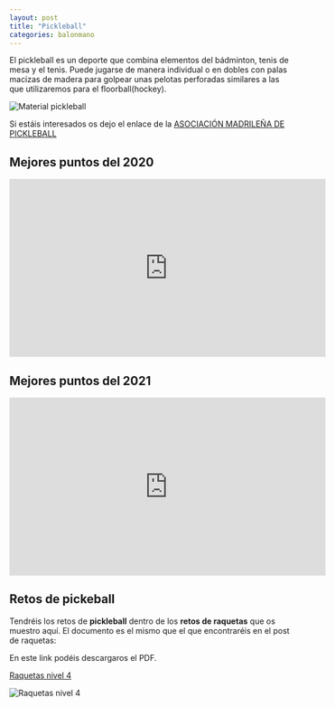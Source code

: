```yaml
---
layout: post
title: "Pickleball"
categories: balonmano
---
```


El pickleball es un deporte que combina elementos del bádminton, tenis de mesa y el tenis. Puede jugarse de manera individual o en dobles con palas macizas de madera para golpear unas pelotas perforadas similares a las que utilizaremos para el floorball(hockey).

![Material pickleball](https://danieledufis.github.io/images/deportesalternativos_pickleball.jpg)

Si estáis interesados os dejo el enlace de la [ASOCIACIÓN MADRILEÑA DE PICKLEBALL](https://pickleballmadrid.es/)

## Mejores puntos del 2020

<iframe width="560" height="315" src="https://www.youtube.com/embed/0EWkV4TWmpc" title="YouTube video player" frameborder="0" allow="accelerometer; autoplay; clipboard-write; encrypted-media; gyroscope; picture-in-picture" allowfullscreen></iframe>

## Mejores puntos del 2021

<iframe width="560" height="315" src="https://www.youtube.com/embed/FHMSWL5FDaU" title="YouTube video player" frameborder="0" allow="accelerometer; autoplay; clipboard-write; encrypted-media; gyroscope; picture-in-picture" allowfullscreen></iframe>

## Retos de pickeball

Tendréis los retos de **pickleball** dentro de los **retos de raquetas** que os muestro aquí. El documento es el mismo que el que encontraréis en el post de raquetas:

En este link podéis descargaros el PDF.

[Raquetas nivel 4](https://danieledufis.github.io/pdfs/Raquetas-retos-4.pdf)

![Raquetas nivel 4](https://danieledufis.github.io/images_text/Raquetas-retos-4_page-0001.jpg)




[Raquetas nivel 4]:../../pdfs/Raquetas-retos-4.pdf
